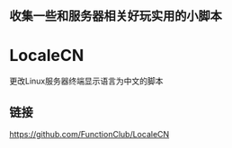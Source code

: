 ## 收集一些和服务器相关好玩实用的小脚本   
 

# LocaleCN
更改Linux服务器终端显示语言为中文的脚本
## 链接
https://github.com/FunctionClub/LocaleCN
